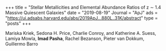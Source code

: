 +++
title = "Stellar Metallicities and Elemental Abundance Ratios of z ∼ 1.4 Massive Quiescent Galaxies"
date = "2019-08-19"
Journal = "ApJ"
ads = "https://ui.adsabs.harvard.edu/abs/2019ApJ...880L..31K/abstract"
type = "posts"
+++

Mariska Kriek, Sedona H. Price, Charlie Conroy, and Katherine A. Suess, Lamiya Mowla, **Imad Pasha**, Rachel Bezanson, Pieter van Dokkum, Guillermo Barro

<!--more-->

